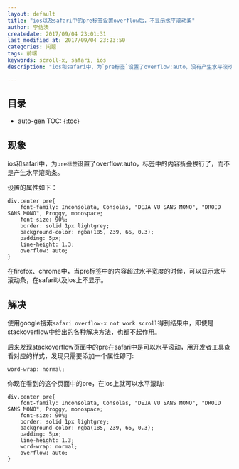 ```yaml
---
layout: default
title: "ios以及safari中的pre标签设置overflow后，不显示水平滚动条"
author: 李佶澳
createdate: 2017/09/04 23:01:31
last_modified_at: 2017/09/04 23:23:50
categories: 问题
tags: 前端
keywords: scroll-x, safari, ios
description: "ios和safari中，为`pre标签`设置了overflow:auto，没有产生水平滚动条"

---
```


## 目录
* auto-gen TOC:
{:toc}

## 现象 

ios和safari中，为`pre标签`设置了overflow:auto，标签中的内容折叠换行了，而不是产生水平滚动条。

设置的属性如下：

	div.center pre{
		font-family: Inconsolata, Consolas, "DEJA VU SANS MONO", "DROID SANS MONO", Proggy, monospace;
		font-size: 90%;
		border: solid 1px lightgrey;
		background-color: rgba(185, 239, 66, 0.3);
		padding: 5px;
		line-height: 1.3;
		overflow: auto;
	}

在firefox、chrome中，当pre标签中的内容超过水平宽度的时候，可以显示水平滚动条，在safari以及ios上不显示。

## 解决

使用google搜索`safari overflow-x not work scroll`得到结果中，即使是stackoverflow中给出的各种解决方法，也都不起作用。

后来发现stackoverflow页面中的pre在safari中是可以水平滚动，用开发者工具查看对应的样式，发现只需要添加一个属性即可:

	word-wrap: normal;

你现在看到的这个页面中的pre，在ios上就可以水平滚动:

	div.center pre{
		font-family: Inconsolata, Consolas, "DEJA VU SANS MONO", "DROID SANS MONO", Proggy, monospace;
		font-size: 90%;
		border: solid 1px lightgrey;
		background-color: rgba(185, 239, 66, 0.3);
		padding: 5px;
		line-height: 1.3;
		word-wrap: normal;
		overflow: auto;
	}
